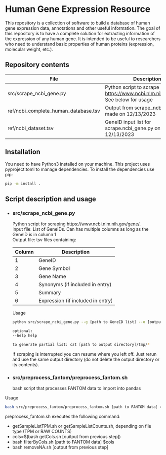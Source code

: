 # Human Gene Expression Resource
This repository is a collection of software to build a database of human gene expression data, annotations and other useful information.
The goal of this repository is to have a complete solution for extracting information of the expression of any human gene. It is intended to be useful to researchers who 
need to understand basic properties of human proteins (expression, molecular weight, etc.).

## Repository contents

File                                 | Description                                                                                       
------------------------------------ | ------------------------------------------------------------------------------------------------
src/scrape_ncbi_gene.py              | Python script to scrape https://www.ncbi.nlm.nih.gov/gene/. See below for usage  
ref/ncbi_complete_human_database.tsv | Output from scrape_ncbi_gene.py made on 12/13/2023                                                         
ref/ncbi_dataset.tsv                 | GeneID input list for scrape.ncbi_gene.py on 12/13/2023  

## Installation

You need to have Python3 installed on your machine. This project uses pyproject.toml to manage dependencies. To install the dependencies use pip:

```bash
pip -m install .
```

## Script description and usage
- ### src/scrape_ncbi_gene.py
  Python script for scraping https://www.ncbi.nlm.nih.gov/gene/.  
   Input file: List of GeneIDs. Can has multiple columns as long as the GeneID is in column 1  
  Output file: tsv files containing:  
  
  Column | Description
  -------|--------------------
  1      | GeneID
  2      | Gene Symbol
  3      | Gene Name
  4      | Synonyms (if included in entry)
  5      | Summary
  6      | Expression (if included in entry)

  Usage
  ```bash
  python src/scrape_ncbi_gene.py --g [path to GeneID list] --o [output path]
  
  optional:
  --help help

  to generate partial list: cat [path to output directory]/tmp/*
  ```

  If scraping is interrupted you can resume where you left off. Just rerun and use the same output directory (do not delete the output directory or its contents).
  

- ### src/preprocess_fantom/preprocess_fantom.sh
  bash script that processes FANTOM data to import into pandas

Usage
```bash
bash src/preprocess_fantom/preprocess_fantom.sh [path to FANTOM data] > [output tsv file]
```
preprocess_fantom.sh executes the following command:
- getSampleListTPM.sh or getSampleListCounts.sh, depending on file type (TPM or RAW COUNTS)
- cols=$(bash getCols.sh [ouitput from previous step])
- bash filterByCols.sh [path to FANTOM data] $cols
- bash removeNA.sh [output from previous step]


  

  
  
  
